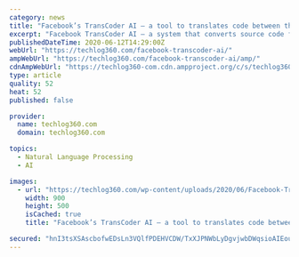 ```yaml
---
category: news
title: "Facebook’s TransCoder AI — a tool to translates code between three popular languages"
excerpt: "Facebook TransCoder AI — a system that converts source code from a high-level programming language (such as C++ or Python or Java) to another."
publishedDateTime: 2020-06-12T14:29:00Z
webUrl: "https://techlog360.com/facebook-transcoder-ai/"
ampWebUrl: "https://techlog360.com/facebook-transcoder-ai/amp/"
cdnAmpWebUrl: "https://techlog360-com.cdn.ampproject.org/c/s/techlog360.com/facebook-transcoder-ai/amp/"
type: article
quality: 52
heat: 52
published: false

provider:
  name: techlog360.com
  domain: techlog360.com

topics:
  - Natural Language Processing
  - AI

images:
  - url: "https://techlog360.com/wp-content/uploads/2020/06/Facebook-TransCoder-AI.jpg"
    width: 900
    height: 500
    isCached: true
    title: "Facebook’s TransCoder AI — a tool to translates code between three popular languages"

secured: "hnI3tsXSAscbofwEDsLn3VQlfPDEHVCDW/TxXJPNWbLyDgvjwbDWqsioAIEou45i8wbIA1KWn/G2Vxs08QmtW8/P2EPSdzxLCBSuNT3Kj6JMbfkywQs78WtDa5HgtjJuvP42EkDxSLF8rau6L7MVo4wPs/Xjt0qWLN78Bd19fQ0L+LmhxKnu+XYyk2zBuO3KjBFfsS/Ib2e1xwsWzBE382/gOXD4W367VAjweO7U0zdiE0G/gSIjdbs1bjn+cmmvi0hkUDemM9wtC5cqtdrP8eYpfupklGvfNIRfq3q10Ji+udXnHs3z4h1ncwW/dqj4gY89/zOja931IfZbT+NjGw==;aX52WeMDh89vw8qyAmGX2w=="
---
```


